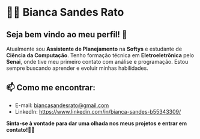 # 👩‍💻 Bianca Sandes Rato 

## Seja bem vindo ao meu perfil! 👋

Atualmente sou **Assistente de Planejamento** na **Softys** e estudante de **Ciência da Computação**. Tenho formação técnica em **Eletroeletrônica** pelo **Senai**, onde tive meu primeiro contato com análise e programação. Estou sempre buscando aprender e evoluir minhas habilidades.

## 📫 Como me encontrar:

- E-mail: biancasandesrato@gmail.com
- LinkedIn: https://www.linkedin.com/in/bianca-sandes-b55343309/

**Sinta-se à vontade para dar uma olhada nos meus projetos e entrar em contato!🚀✨**

<!--
**BiancaSandes/BiancaSandes** is a ✨ _special_ ✨ repository because its `README.md` (this file) appears on your GitHub profile.

Here are some ideas to get you started:

- 🔭 I’m currently working on ...
- 🌱 I’m currently learning ...
- 👯 I’m looking to collaborate on ...
- 🤔 I’m looking for help with ...
- 💬 Ask me about ...
- 📫 How to reach me: ...
- 😄 Pronouns: ...
- ⚡ Fun fact: ...
-->

